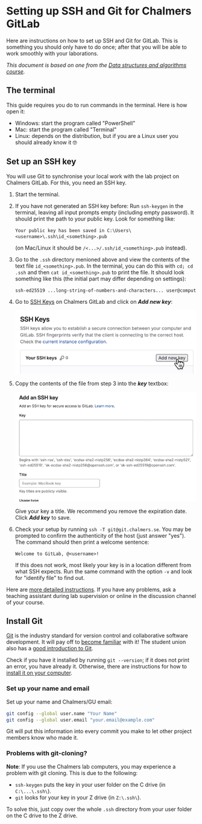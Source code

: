 # Setting up SSH and Git for Chalmers GitLab

Here are instructions on how to set up SSH and Git for GitLab.
This is something you should only have to do once; after that you will be able to work smoothly with your laborations.

_This document is based on one from the [Data structures and algorithms course](https://chalmersgu-data-structure-courses.github.io/general-course-information/setup-ssh-and-git.html)._

## The terminal

This guide requires you do to run commands in the terminal.
Here is how open it:

- Windows: start the program called "PowerShell"
- Mac: start the program called "Terminal"
- Linux: depends on the distribution, but if you are a Linux user you should already know it 🤓

## Set up an SSH key

You will use Git to synchronise your local work with the lab project on Chalmers GitLab.
For this, you need an SSH key.

1. Start the terminal.

2. If you have not generated an SSH key before:
    Run `ssh-keygen` in the terminal, leaving all input prompts empty (including empty password).
    It should print the path to your public key.
    Look for something like:

    ```plain
    Your public key has been saved in C:\Users\<username>\.ssh\id_<something>.pub
    ```

    (on Mac/Linux it should be `/<...>/.ssh/id_<something>.pub` instead).

3. Go to the `.ssh` directory menioned above and view the contents of the text file `id_<something>.pub`.
    In the terminal, you can do this with `cd; cd .ssh` and then `cat id_<something>.pub` to print the file.
    It should look something like this (the initial part may differ depending on settings):

    ```sh
    ssh-ed25519 ...long-string-of-numbers-and-characters... user@computer
    ```

4. Go to [SSH Keys](https://git.chalmers.se/-/user_settings/ssh_keys) on Chalmers GitLab and click on ***Add new key***:

    ![add-ssh-key-gitlab.png](img/add-ssh-key-gitlab.png)

5. Copy the contents of the file from step 3 into the ***key*** textbox:

    ![paste-ssh-key-gitlab.png](img/paste-ssh-key-gitlab.png)

    Give your key a title.
    We recommend you remove the expiration date.
    Click ***Add key*** to save.

6. Check your setup by running `ssh -T git@git.chalmers.se`.
    You may be prompted to confirm the authenticity of the host (just answer "yes").
    The command should then print a welcome sentence:

    ```plain
    Welcome to GitLab, @<username>!
    ```

    If this does not work, most likely your key is in a location different from what SSH expects.
    Run the same command with the option `-v` and look for "identify file" to find out.

Here are [more detailed instructions](https://git.chalmers.se/help/user/ssh.md).
If you have any problems, ask a teaching assistant during lab supervision or online in the discussion channel of your course.

## Install Git

[Git](https://en.wikipedia.org/wiki/Git) is the industry standard for version control and collaborative software development.
It will pay off to [become familiar](https://git.chalmers.se/help/tutorials/learn_git.md) with it!
The student union also has a [good introduction to Git](https://data101.dtek.se/beginner/git/intro.html).

Check if you have it installed by running `git --version`; if it does not print an error, you have already it.
Otherwise, there are instructions for how to [install it on your computer](https://git-scm.com/downloads/).

### Set up your name and email

Set up your name and Chalmers/GU email:

```sh
git config --global user.name "Your Name"
git config --global user.email "your.email@example.com"
```

Git will put this information into every commit you make to let other project members know who made it.

### Problems with git-cloning?

**Note**:
If you use the Chalmers lab computers, you may experience a problem with git cloning.
This is due to the following:

- `ssh-keygen` puts the key in your user folder on the C drive (in `C:\...\.ssh\`).
- `git` looks for your key in your Z drive (in `Z:\.ssh\`).

To solve this, just copy over the whole `.ssh` directory from your user folder on the C drive to the Z drive.
